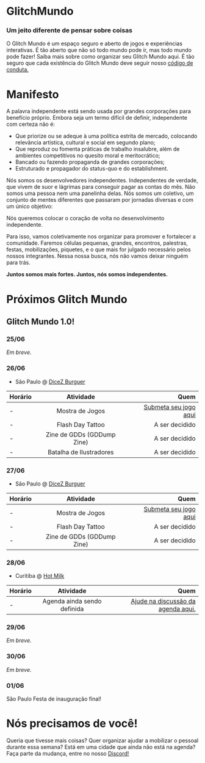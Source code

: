 # GlitchMundo
### Um jeito diferente de pensar sobre coisas

O Glitch Mundo é um espaço seguro e aberto de jogos e experiências interativas. É tão aberto que não só todo mundo pode ir, mas todo mundo pode fazer! Saiba mais sobre como organizar seu Glitch Mundo aqui. É tão seguro que cada existência do Glitch Mundo deve seguir nosso [código de conduta.](https://github.com/GlitchMundo/main/wiki/c%C3%B3digo-de-conduta)

# Manifesto

A palavra independente está sendo usada por grandes corporações para benefício próprio. Embora seja um termo difícil de definir, independente com certeza não é:

- Que priorize ou se adeque à uma política estrita de mercado, colocando relevância artística, cultural e social em segundo plano;
- Que reproduz ou fomenta práticas de trabalho insalubre, além de ambientes competitivos no quesito moral e meritocrático;
- Bancado ou fazendo propaganda de grandes corporações;
- Estruturado e propagador do status-quo e do establishment. 

Nós somos os desenvolvedores independentes. Independentes de verdade, que vivem de suor e lágrimas para conseguir pagar as contas do mês. Não somos uma pessoa nem uma panelinha delas. Nós somos um coletivo, um conjunto de mentes diferentes que passaram por jornadas diversas e com um único objetivo:

Nós queremos colocar o coração de volta no desenvolvimento independente. 

Para isso, vamos coletivamente nos organizar para promover e fortalecer a comunidade. Faremos células pequenas, grandes, encontros, palestras, festas, mobilizações, piquetes, e o que mais for julgado necessário pelos nossos integrantes. Nessa nossa busca, nós não vamos deixar ninguém para trás.

**Juntos somos mais fortes. Juntos, nós somos independentes.**

# Próximos Glitch Mundo
## Glitch Mundo 1.0!
### 25/06
_Em breve._

### 26/06
- São Paulo @ [DiceZ Burguer](https://www.google.com.br/maps/place/DiceZ/@-23.54563,-46.69093,15z/data=!4m5!3m4!1s0x0:0xc49edb3ead2ae602!8m2!3d-23.54563!4d-46.69093) 

| Horário       | Atividade     | Quem  |
| ------------- |:-------------:| -----:|
|     -     | Mostra de Jogos | [Submeta seu jogo aqui](https://docs.google.com/forms/d/e/1FAIpQLScCVVhcOAD_iqFnAi_cSIEHOdGwf10ccfDKb3hqn6RuSzxWVg/viewform) |
|     -     | Flash Day Tattoo      |   A ser decidido    |
|     -     | Zine de GDDs (GDDump Zine)      |     A ser decidido     |
|     -     | Batalha de Ilustradores      |     A ser decidido    |


### 27/06
- São Paulo @ [DiceZ Burguer](https://www.google.com.br/maps/place/DiceZ/@-23.54563,-46.69093,15z/data=!4m5!3m4!1s0x0:0xc49edb3ead2ae602!8m2!3d-23.54563!4d-46.69093) 

| Horário       | Atividade     | Quem  |
| ------------- |:-------------:| -----:|
|     -     | Mostra de Jogos | [Submeta seu jogo aqui](https://docs.google.com/forms/d/e/1FAIpQLScCVVhcOAD_iqFnAi_cSIEHOdGwf10ccfDKb3hqn6RuSzxWVg/viewform) |
|     -     | Flash Day Tattoo      |   A ser decidido     |
|     -     | Zine de GDDs (GDDump Zine)      |     A ser decidido     |

### 28/06

- Curitiba @ [Hot Milk](https://www.google.com.br/maps/place/HOTMILK/@-25.4518674,-49.2538922,15z/data=!4m2!3m1!1s0x0:0x280bed912bc03c41?sa=X&ved=0ahUKEwjbw7n8rv7aAhUEGJAKHTjWBrQQ_BIItgEwEQ) 

| Horário       | Atividade     | Quem  |
| ------------- |:-------------:| -----:|
|     -     | Agenda ainda sendo definida | [Ajude na discussão da agenda aqui.](https://docs.google.com/document/d/1zldCaDF8Pob5AuwJR7BCHGzgcjUAE-XTkWD919SU7wA/edit?usp=sharing) |

### 29/06
_Em breve._

### 30/06
_Em breve._

### 01/06
São Paulo
Festa de inauguração final!

# Nós precisamos de você!
Queria que tivesse mais coisas? Quer organizar ajudar a mobilizar o pessoal durante essa semana? Está em uma cidade que ainda não está na agenda? Faça parte da mudança, entre no nosso [Discord!](https://discord.gg/kdM6GPB)
